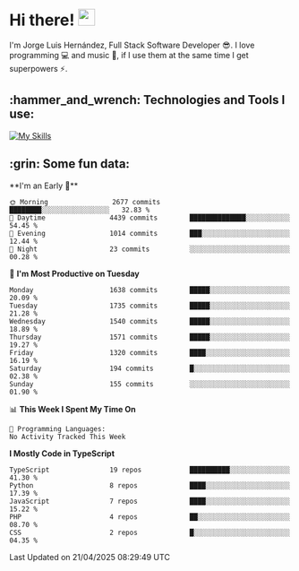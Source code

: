 <h1 align="left">
 <abc>
  <br>Hi there! <img src="https://user-images.githubusercontent.com/42378118/110234147-e3259600-7f4e-11eb-95be-0c4047144dea.gif" width="30"><br>
 </abc>
</h1>

I'm Jorge Luis Hernández, Full Stack Software Developer :sunglasses:. I love programming :computer: and music :musical_score:, if I use them at the same time I get superpowers :zap:. 


<h2 align="left">:hammer_and_wrench: Technologies and Tools I use:</h2>

[![My Skills](https://skillicons.dev/icons?i=js,ts,html,css,py,vue,react,next,nest,postgres,mysql)](https://skillicons.dev)

<h2 align="left">:grin: Some fun data:</h2>
<!--START_SECTION:waka-->
**I'm an Early 🐤** 

```text
🌞 Morning                2677 commits        ████████░░░░░░░░░░░░░░░░░   32.83 % 
🌆 Daytime                4439 commits        ██████████████░░░░░░░░░░░   54.45 % 
🌃 Evening                1014 commits        ███░░░░░░░░░░░░░░░░░░░░░░   12.44 % 
🌙 Night                  23 commits          ░░░░░░░░░░░░░░░░░░░░░░░░░   00.28 % 
```
📅 **I'm Most Productive on Tuesday** 

```text
Monday                   1638 commits        █████░░░░░░░░░░░░░░░░░░░░   20.09 % 
Tuesday                  1735 commits        █████░░░░░░░░░░░░░░░░░░░░   21.28 % 
Wednesday                1540 commits        █████░░░░░░░░░░░░░░░░░░░░   18.89 % 
Thursday                 1571 commits        █████░░░░░░░░░░░░░░░░░░░░   19.27 % 
Friday                   1320 commits        ████░░░░░░░░░░░░░░░░░░░░░   16.19 % 
Saturday                 194 commits         █░░░░░░░░░░░░░░░░░░░░░░░░   02.38 % 
Sunday                   155 commits         ░░░░░░░░░░░░░░░░░░░░░░░░░   01.90 % 
```


📊 **This Week I Spent My Time On** 

```text
💬 Programming Languages: 
No Activity Tracked This Week
```

**I Mostly Code in TypeScript** 

```text
TypeScript               19 repos            ██████████░░░░░░░░░░░░░░░   41.30 % 
Python                   8 repos             ████░░░░░░░░░░░░░░░░░░░░░   17.39 % 
JavaScript               7 repos             ████░░░░░░░░░░░░░░░░░░░░░   15.22 % 
PHP                      4 repos             ██░░░░░░░░░░░░░░░░░░░░░░░   08.70 % 
CSS                      2 repos             █░░░░░░░░░░░░░░░░░░░░░░░░   04.35 % 
```




 Last Updated on 21/04/2025 08:29:49 UTC
<!--END_SECTION:waka-->
